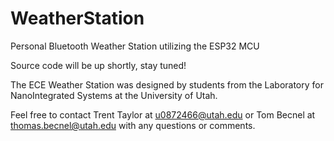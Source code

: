 # WeatherStation
Personal Bluetooth Weather Station utilizing the ESP32 MCU

Source code will be up shortly, stay tuned! 


The ECE Weather Station was designed by students from the Laboratory for NanoIntegrated Systems at the University of Utah. 

Feel free to contact Trent Taylor at u0872466@utah.edu or Tom Becnel at thomas.becnel@utah.edu with any questions or comments. 
